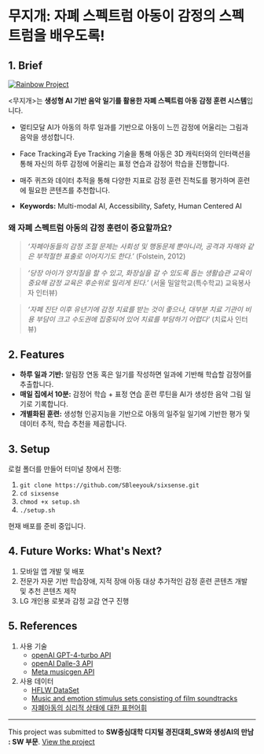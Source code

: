 # 무지개: 자폐 스펙트럼 아동이 감정의 스펙트럼을 배우도록!

## 1. Brief
[![Rainbow Project](http://img.youtube.com/vi/NLXxJixbfCA/0.jpg)](https://youtu.be/NLXxJixbfCA)

<무지개>는 **생성형 AI 기반 음악 일기를 활용한 자폐 스펙트럼 아동 감정 훈련 시스템**입니다. 
- 멀티모달 AI가 아동의 하루 일과를 기반으로 아동이 느낀 감정에 어울리는 그림과 음악을 생성합니다. 
- Face Tracking과 Eye Tracking 기술을 통해 아동은 3D 캐릭터와의 인터랙션을 통해 자신의 하루 감정에 어울리는 표정 연습과 감정어 학습을 진행합니다. 
- 매주 퀴즈와 데이터 추적을 통해 다양한 지표로 감정 훈련 진척도를 평가하며 훈련에 필요한 콘텐츠를 추천합니다.

- **Keywords:** Multi-modal AI, Accessibility, Safety, Human Centered AI

### 왜 자폐 스펙트럼 아동의 감정 훈련이 중요할까요?
> _‘자폐아동들의 감정 조절 문제는 사회성 및 행동문제 뿐아니라, 공격과 자해와 같은 부적절한 표출로 이어지기도 한다.’_ (Folstein, 2012)

> _‘당장 아이가 양치질을 할 수 있고, 화장실을 갈 수 있도록 돕는 생활습관 교육이 중요해 감정 교육은 후순위로 밀리게 된다.’_ (서울 밀알학교(특수학교) 교육봉사자 인터뷰)

> _‘자폐 진단 이후 유년기에 감정 치료를 받는 것이 좋으나, 대부분 치료 기관이 비용 부담이 크고 수도권에 집중되어 있어 치료를 부담하기 어렵다‘_ (치료사 인터뷰)

## 2. Features

- **하루 일과 기반:** 알림장 연동 혹은 일기를 작성하면 일과에 기반해 학습할 감정어를 추출합니다.
- **매일 집에서 10분:** 감정어 학습 + 표정 연습 훈련 루틴을 AI가 생성한 음악 그림 일기로 기록합니다.
- **개별화된 훈련:** 생성형 인공지능을 기반으로 아동의 일주일 일기에 기반한 평가 및 데이터 추적, 학습 추천을 제공합니다.

## 3. Setup
로컬 폴더를 만들어 터미널 창에서 진행:
1. `git clone https://github.com/SBleeyouk/sixsense.git`
2. `cd sixsense`
3. `chmod +x setup.sh`
4. `./setup.sh`

현재 배포를 준비 중입니다.

## 4. Future Works: What's Next?
1. 모바일 앱 개발 및 배포
2. 전문가 자문 기반 학습장애, 지적 장애 아동 대상 추가적인 감정 훈련 콘텐츠 개발 및 추천 콘텐츠 제작
3. LG 개인용 로봇과 감정 교감 연구 진행

## 5. References
1. 사용 기술
   - [openAI GPT-4-turbo API](https://openai.com/index/openai-api/)
   - [openAI Dalle-3 API](https://openai.com/index/openai-api/)
   - [Meta musicgen API](https://replicate.com/meta/musicgen)
2. 사용 데이터
   - [HFLW DataSet](https://wywu.github.io/projects/LAB/WFLW.html)
   - [Music and emotion stimulus sets consisting of film soundtracks](https://osf.io/p6vkg/?view_only=)
   - [자폐아동의 심리적 상태에 대한 표현어휘](https://www.e-csd.org/upload/6(2).6.pdf)

---

This project was submitted to **SW중심대학 디지털 경진대회_SW와 생성AI의 만남 : SW 부문**. [View the project](https://dacon.io/competitions/official/236252/codeshare/11140)